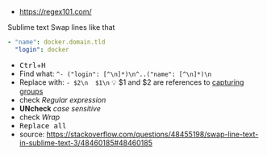 * https://regex101.com/

Sublime text
Swap lines like that
```yaml
- "name": docker.domain.tld
  "login": docker
```
- <kbd>Ctrl</kbd>+<kbd>H</kbd>
- Find what: `^- ("login": [^\n]*)\n^..("name": [^\n]*)\n`
- Replace with: `- $2\n  $1\n` :bulb: $1 and $2 are references to [capturing groups](https://www.regular-expressions.info/brackets.html)
- check _Regular expression_
- **UNcheck** _case sensitive_
- check _Wrap_
- <kbd>Replace all</kdd>
- source: https://stackoverflow.com/questions/48455198/swap-line-text-in-sublime-text-3/48460185#48460185
